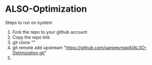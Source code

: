 # ALSO-Optimization

Steps to run on system
1) Fork the repo to your github account
2) Copy the repo link <LINK>
3) git clone "<LINK>"
4) git remote add upstream "https://github.com/sanjeevmax6/ALSO-Optimization.git"
5) 
